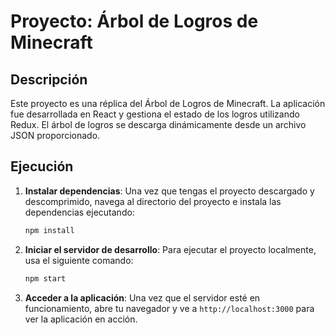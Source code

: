 # Proyecto: Árbol de Logros de Minecraft

## Descripción

Este proyecto es una réplica del Árbol de Logros de Minecraft. La aplicación fue desarrollada en React y gestiona el estado de los logros utilizando Redux. El árbol de logros se descarga dinámicamente desde un archivo JSON proporcionado.

## Ejecución

1. **Instalar dependencias**:
   Una vez que tengas el proyecto descargado y descomprimido, navega al directorio del proyecto e instala las dependencias ejecutando:
    ```bash
    npm install
    ```
2. **Iniciar el servidor de desarrollo**:
   Para ejecutar el proyecto localmente, usa el siguiente comando:
    ```bash
    npm start
    ```
3. **Acceder a la aplicación**:
   Una vez que el servidor esté en funcionamiento, abre tu navegador y ve a `http://localhost:3000` para ver la aplicación en acción.
